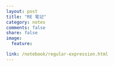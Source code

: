 ```yaml
---
layout: post
title: "RE 笔记"
category: notes
comments: false
share: false
image:
  feature:

link: /notebook/regular-expression.html
---
```

